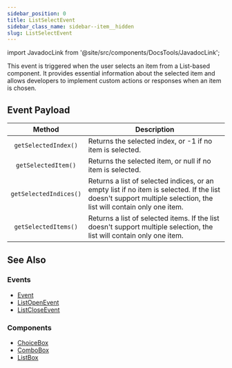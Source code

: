 ```yaml
---
sidebar_position: 0
title: ListSelectEvent
sidebar_class_name: sidebar--item__hidden
slug: ListSelectEvent
---
```


import JavadocLink from '@site/src/components/DocsTools/JavadocLink';

<JavadocLink type="foundation" location="org/dwcj/component/event/ListSelectEvent" top='true' />

This event is triggered when the user selects an item from a List-based component. It provides essential information about the selected item and allows developers to implement custom actions or responses when an item is chosen.

## Event Payload

| Method | Description |
|:-:|-|
|`getSelectedIndex()`|	Returns the selected index, or -1 if no item is selected.|
|`getSelectedItem()`|	Returns the selected item, or null if no item is selected.|
|`getSelectedIndices()`|	Returns a list of selected indices, or an empty list if no item is selected. If the list doesn't support multiple selection, the list will contain only one item.|
|`getSelectedItems()`|	Returns a list of selected items. If the list doesn't support multiple selection, the list will contain only one item.|

## See Also

### Events
- [Event](./event)
- [ListOpenEvent](./ListOpenEvent)
- [ListCloseEvent](./ListCloseEvent)

### Components
- [ChoiceBox](../list-components/ChoiceBox)
- [ComboBox](../list-components/ComboBox)
- [ListBox](../list-components/ListBox)